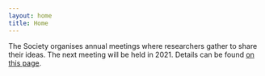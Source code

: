 ```yaml
---
layout: home
title: Home
---
```


The Society organises annual meetings where researchers gather to share their ideas. The next meeting will be held in 2021. Details can be found [on this page](http://aistats.org/aistats2021/).
